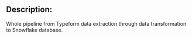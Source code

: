 ## Description:
Whole pipeline from Typeform data extraction through data transformation to Snowflake database.

